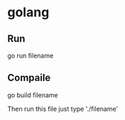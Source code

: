 # golang

## Run
go run filename

## Compaile
go build filename

Then run this file just type './filename'
